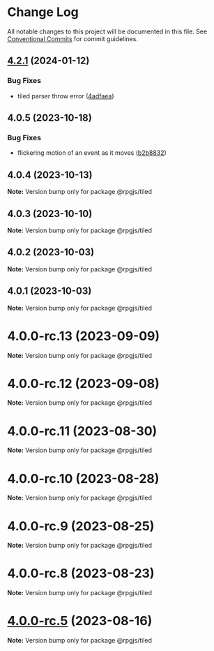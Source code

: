 # Change Log

All notable changes to this project will be documented in this file.
See [Conventional Commits](https://conventionalcommits.org) for commit guidelines.

## [4.2.1](https://github.com/RSamaium/RPG-JS/compare/v4.2.0...v4.2.1) (2024-01-12)


### Bug Fixes

* tiled parser throw error ([4adfaea](https://github.com/RSamaium/RPG-JS/commit/4adfaea557b386556b459d7f64b8a24a24116aa8))





## 4.0.5 (2023-10-18)


### Bug Fixes

* flickering motion of an event as it moves ([b2b8832](https://github.com/RSamaium/RPG-JS/commit/b2b8832a1582933afb64c698f40d1b0e72021780))





## 4.0.4 (2023-10-13)

**Note:** Version bump only for package @rpgjs/tiled





## 4.0.3 (2023-10-10)

**Note:** Version bump only for package @rpgjs/tiled





## 4.0.2 (2023-10-03)

**Note:** Version bump only for package @rpgjs/tiled





## 4.0.1 (2023-10-03)

**Note:** Version bump only for package @rpgjs/tiled





# 4.0.0-rc.13 (2023-09-09)

**Note:** Version bump only for package @rpgjs/tiled





# 4.0.0-rc.12 (2023-09-08)

**Note:** Version bump only for package @rpgjs/tiled





# 4.0.0-rc.11 (2023-08-30)

**Note:** Version bump only for package @rpgjs/tiled





# 4.0.0-rc.10 (2023-08-28)

**Note:** Version bump only for package @rpgjs/tiled





# 4.0.0-rc.9 (2023-08-25)

**Note:** Version bump only for package @rpgjs/tiled





# 4.0.0-rc.8 (2023-08-23)

**Note:** Version bump only for package @rpgjs/tiled





# [4.0.0-rc.5](https://github.com/RSamaium/RPG-JS/compare/v4.0.0-rc.4...v4.0.0-rc.5) (2023-08-16)

**Note:** Version bump only for package @rpgjs/tiled
